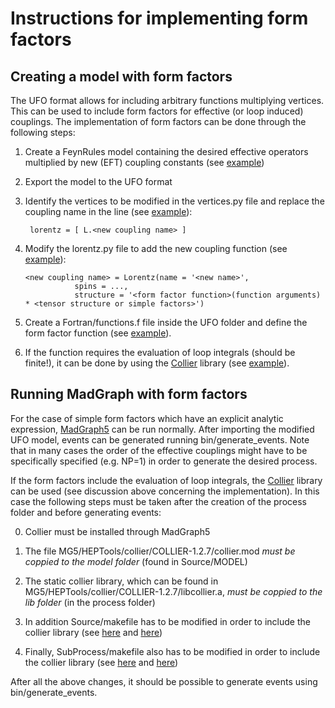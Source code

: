 # Instructions for implementing form factors


## Creating a model with form factors

The UFO format allows for including arbitrary functions multiplying vertices.
This can be used to include form factors for effective (or loop induced) couplings.
The implementation of form factors can be done through the following steps:

 1. Create a FeynRules model containing the desired effective operators multiplied by new (EFT) coupling constants (see [example](./auxFiles/Examples/hGG/hGG.fr))
 2. Export the model to the UFO format
 3. Identify the vertices to be modified in the vertices.py file and replace the coupling name in the line (see [example](./auxFiles/Examples/hGG/vertices.py#L849)): 
    ```
     lorentz = [ L.<new coupling name> ]
    ```
 4. Modify the lorentz.py file to add the new coupling function (see [example](./auxFiles/Examples/hGG/lorentz.py#L72)):
 
    ```
    <new coupling name> = Lorentz(name = '<new name>',
               spins = ...,
               structure = '<form factor function>(function arguments) * <tensor structure or simple factors>')
    ```
    
 5. Create a Fortran/functions.f file inside the UFO folder and define the form factor function (see [example](./auxFiles/Examples/hGG/functions.f)).
 6. If the function requires the evaluation of loop integrals (should be finite!), it can be done by using the [Collier](https://collier.hepforge.org/) library (see  [example](./auxFiles/Examples/hGG/functions.f)).
 
 
## Running MadGraph with form factors

For the case of simple form factors which have an explicit analytic expression, [MadGraph5]() can be run normally. 
After importing the modified UFO model, events can be generated running  bin/generate_events. Note that in many cases the order of the effective
couplings might have to be specifically specified (e.g. NP=1) in order to generate the desired process.

If the form factors include the evaluation of loop integrals, the [Collier](https://collier.hepforge.org/) library can be
used (see discussion above concerning the implementation). In this case the following steps must be taken after the creation
of the process folder and before generating events:

 0. Collier must be installed through MadGraph5
 1. The file MG5/HEPTools/collier/COLLIER-1.2.7/collier.mod *must be coppied to the model folder* (found in Source/MODEL)
 2. The static collier library, which can be found in MG5/HEPTools/collier/COLLIER-1.2.7/libcollier.a, *must be coppied to the lib folder* (in the process folder)
 3. In addition Source/makefile has to be modified in order to include the collier library (see [here](./auxFiles/Source/makefile#L34) and [here](./auxFiles/Source/makefile#L66))

 4. Finally, SubProcess/makefile also has to be modified in order to include the collier library (see [here](./auxFiles/SubProcesses/makefile#L27) and [here](./auxFiles/SubProcesses/makefile#L29))
 
     
After all the above changes, it should be possible to generate events using bin/generate_events.

